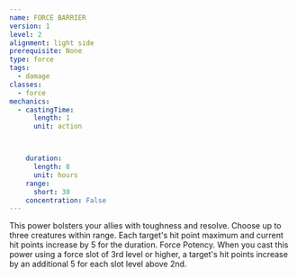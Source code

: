 ```yaml
---
name: FORCE BARRIER
version: 1
level: 2
alignment: light side
prerequisite: None
type: force
tags:
  - damage
classes:
  - force
mechanics:
  - castingTime:
      length: 1
      unit: action



    duration:
      length: 8
      unit: hours
    range:
      short: 30
    concentration: False
---
```

This power bolsters your allies with toughness and
resolve. Choose up to three creatures within range.
Each target's hit point maximum and current hit points
increase by 5 for the duration.
Force Potency. When you cast this power using a
force slot of 3rd level or higher, a target's hit points
increase by an additional 5 for each slot level above
2nd.

    